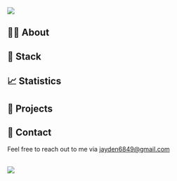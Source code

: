 <img src="https://capsule-render.vercel.app/api?type=waving&color=gradient&customColorList=12&height=220&section=header&text=Welcome%20to%20JayVault.io&fontSize=48&fontAlignY=38" />

## 👨‍💻 About 

<!-- 스택 -->
## 🥞 Stack


<!-- 스탯 및 언어통계-->
## 📈 Statistics



<!-- 포트폴리오 -->
## 🚀 Projects


<!-- 연락처 -->
## 📨 Contact
Feel free to reach out to me via [jayden6849@gmail.com](mailto:jayden6849@gmail.com)
<br><br>

<img src="https://capsule-render.vercel.app/api?type=soft&color=gradient&customColorList=12&height=5" />
